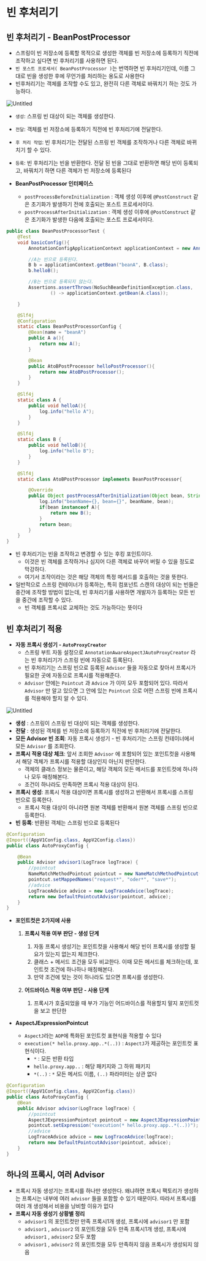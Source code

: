# 빈 후처리기

## 빈 후처리기 - BeanPostProcessor

- 스프링이 빈 저장소에 등록할 목적으로 생성한 객체를 빈 저장소에 등록하기 직전에 조작하고 싶다면 빈 후처리기를 사용하면 된다.
- `빈 포스트 프로세서( BeanPostProcessor )`는 번역하면 빈 후처리기인데, 이름 그대로 빈을 생성한 후에 무언가를 처리하는 용도로 사용한다
- 빈후처리기는 객체를 조작할 수도 있고, 완전히 다른 객체로 바꿔치기 하는 것도 가능하다.

![Untitled](%E1%84%87%E1%85%B5%E1%86%AB%20%E1%84%92%E1%85%AE%E1%84%8E%E1%85%A5%E1%84%85%E1%85%B5%E1%84%80%E1%85%B5%203776ba623d9b4fa2bb7de09b16fa24c5/Untitled.png)

- `생성`: 스프링 빈 대상이 되는 객체를 생성한다.
- `전달`: 객체를 빈 저장소에 등록하기 직전에 빈 후처리기에 전달한다.
- `후 처리 작업`: 빈 후처리기는 전달된 스프링 빈 객체를 조작하거나 다른 객체로 바뀌치기 할 수 있다.
- `등록`: 빈 후처리기는 빈을 반환한다. 전달 된 빈을 그대로 반환하면 해당 빈이 등록되고, 바꿔치기 하면 다른 객체가 빈 저장소에 등록된다

- **BeanPostProcessor 인터페이스**
    - `postProcessBeforeInitialization` : 객체 생성 이후에 `@PostConstruct` 같은 초기화가 발생하기 전에 호출되는 포스트 프로세서이다.
    - `postProcessAfterInitialization` : 객체 생성 이후에 `@PostConstruct` 같은 초기화가 발생한 다음에 호출되는 포스트 프로세서이다.

```java
public class BeanPostProcessorTest {
    @Test
    void basicConfig(){
        AnnotationConfigApplicationContext applicationContext = new AnnotationConfigApplicationContext(BeanPostProcessorConfig.class);

        //A는 빈으로 등록된다.
        B b = applicationContext.getBean("beanA", B.class);
        b.helloB();

        //B는 빈으로 등록되지 않는다.
        Assertions.assertThrows(NoSuchBeanDefinitionException.class,
                () -> applicationContext.getBean(A.class));

    }

    @Slf4j
    @Configuration
    static class BeanPostProcessorConfig {
        @Bean(name = "beanA")
        public A a(){
            return new A();
        }

        @Bean
        public AtoBPostProcessor helloPostProcessor(){
            return new AtoBPostProcessor();
        }
    }

    @Slf4j
    static class A {
        public void helloA(){
            log.info("hello A");
        }
    }

    @Slf4j
    static class B {
        public void helloB(){
            log.info("hello B");
        }
    }

    @Slf4j
    static class AtoBPostProcessor implements BeanPostProcessor{

        @Override
        public Object postProcessAfterInitialization(Object bean, String beanName) throws BeansException {
            log.info("beanName={}, bean={}", beanName, bean);
            if(bean instanceof A){
                return new B();
            }
            return bean;
        }
    }
}
```

- 빈 후처리기는 빈을 조작하고 변경할 수 있는 후킹 포인트이다.
    - 이것은 빈 객체를 조작하거나 심지어 다른 객체로 바꾸어 버릴 수 있을 정도로 막강하다.
    - 여기서 조작이라는 것은 해당 객체의 특정 메서드를 호출하는 것을 뜻한다.
- 일반적으로 스프링 컨테이너가 등록하는, 특히 컴포넌트 스캔의 대상이 되는 빈들은 중간에 조작할 방법이 없는데, 빈 후처리기를 사용하면 개발자가 등록하는 모든 빈을 중간에 조작할 수 있다.
    - 빈 객체를 프록시로 교체하는 것도 가능하다는 뜻이다
    

## 빈 후처리기 적용

- **자동 프록시 생성기 - `AutoProxyCreator`**
    - 스프링 부트 자동 설정으로 `AnnotationAwareAspectJAutoProxyCreator` 라는 빈 후처리기가 스프링 빈에 자동으로 등록된다.
    - 빈 후처리기는 스프링 빈으로 등록된 `Advisor` 들을 자동으로 찾아서 프록시가 필요한 곳에 자동으로 프록시를 적용해준다.
    - `Advisor` 안에는 `Pointcut` 과 `Advice` 가 이미 모두 포함되어 있다. 따라서 `Advisor` 만 알고 있으면 그 안에 있는 `Pointcut` 으로 어떤 스프링 빈에 프록시를 적용해야 할지 알 수 있다.

![Untitled](%E1%84%87%E1%85%B5%E1%86%AB%20%E1%84%92%E1%85%AE%E1%84%8E%E1%85%A5%E1%84%85%E1%85%B5%E1%84%80%E1%85%B5%203776ba623d9b4fa2bb7de09b16fa24c5/Untitled%201.png)

- **생성** : 스프링이 스프링 빈 대상이 되는 객체를 생성한다.
- **전달** : 생성된 객체를 빈 저장소에 등록하기 직전에 빈 후처리기에 전달한다.
- **모든 Advisor 빈 조회**: 자동 프록시 생성기 - 빈 후처리기는 스프링 컨테이너에서 모든 `Advisor` 를 조회한다.
- **프록시 적용 대상 체크**: 앞서 조회한 `Advisor` 에 포함되어 있는 포인트컷을 사용해서 해당 객체가 프록시를 적용할 대상인지 아닌지 판단한다.
    - 객체의 클래스 정보는 물론이고, 해당 객체의 모든 메서드를 포인트컷에 하나하나 모두 매칭해본다.
    - 조건이 하나라도 만족하면 프록시 적용 대상이 된다.
- **프록시 생성**: 프록시 적용 대상이면 프록시를 생성하고 반환해서 프록시를 스프링 빈으로 등록한다.
    - 프록시 적용 대상이 아니라면 원본 객체를 반환해서 원본 객체를 스프링 빈으로 등록한다.
- **빈 등록**: 반환된 객체는 스프링 빈으로 등록된다

```java
@Configuration
@Import({AppV1Config.class, AppV2Config.class})
public class AutoProxyConfig {

    @Bean
    public Advisor advisor1(LogTrace logTrace) {
        //pointcut
        NameMatchMethodPointcut pointcut = new NameMatchMethodPointcut();
        pointcut.setMappedNames("request*", "oder*", "save*");
        //advice
        LogTraceAdvice advice = new LogTraceAdvice(logTrace);
        return new DefaultPointcutAdvisor(pointcut, advice);
    }
}
```

- **포인트컷은 2가지에 사용**
    1. **프록시 적용 여부 판단 - 생성 단계**
        1. 자동 프록시 생성기는 포인트컷을 사용해서 해당 빈이 프록시를 생성할 필요가 있는지 없는지 체크한다.
        2. 클래스 + 메서드 조건을 모두 비교한다. 이때 모든 메서드를 체크하는데, 포인트컷 조건에 하나하나 매칭해본다. 
        3. 만약 조건에 맞는 것이 하나라도 있으면 프록시를 생성한다.
        
    2. **어드바이스 적용 여부 판단 - 사용 단계**
        1. 프록시가 호출되었을 때 부가 기능인 어드바이스를 적용할지 말지 포인트컷을 보고 판단한
        
- **AspectJExpressionPointcut**
    - `AspectJ`라는 `AOP`에 특화된 포인트컷 표현식을 적용할 수 있다
    - `execution(* hello.proxy.app..*(..))` : `AspectJ`가 제공하는 포인트컷 표현식이다.
        - `*` : 모든 반환 타입
        - `hello.proxy.app..` : 해당 패키지와 그 하위 패키지
        - `*(..)` : `*` 모든 메서드 이름, `(..)` 파라미터는 상관 없다

```java
@Configuration
@Import({AppV1Config.class, AppV2Config.class})
public class AutoProxyConfig {
    @Bean
    public Advisor advisor(LogTrace logTrace) {
        //pointcut
        AspectJExpressionPointcut pointcut = new AspectJExpressionPointcut();
        pointcut.setExpression("execution(* hello.proxy.app..*(..))");
        //advice
        LogTraceAdvice advice = new LogTraceAdvice(logTrace);
        return new DefaultPointcutAdvisor(pointcut, advice);
    }
}
```

## 하나의 프록시, 여러 Advisor

- 프록시 자동 생성기는 프록시를 하나만 생성한다. 왜냐하면 프록시 팩토리가 생성하는 프록시는 내부에 여러 `advisor` 들을 포함할 수 있기 때문이다. 따라서 프록시를 여러 개 생성해서 비용을 낭비할 이유가
없다
- **프록시 자동 생성기 상황별 정리**
    - `advisor1` 의 포인트컷만 만족 프록시1개 생성, 프록시에 `advisor1` 만 포함
    - `advisor1` , `advisor2` 의 포인트컷을 모두 만족 프록시1개 생성, 프록시에 `advisor1` , `advisor2` 모두 포함
    - `advisor1` , `advisor2` 의 포인트컷을 모두 만족하지 않음 프록시가 생성되지 않음